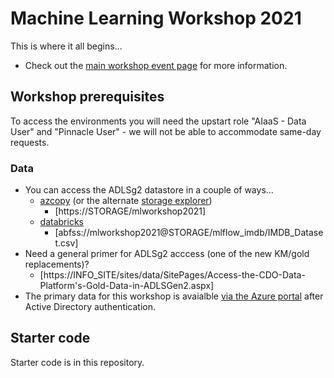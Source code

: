 # Machine Learning Workshop 2021

This is where it all begins...
- Check out the [main workshop event page](https://INFO_SITE/cdo/events/internal-events/90dea45e-1454-11ec-8dca-7d45a6b8dd2a) for more information.

## Workshop prerequisites

To access the environments you will need the upstart role "AIaaS - Data User"  and "Pinnacle User" - we will not be able to accommodate same-day requests.

### Data

- You can access the ADLSg2 datastore in a couple of ways...
    - [azcopy](https://wiki.SERVICE_SITE/x/BAaPW) 
      (or the alternate [storage explorer](https://wiki.SERVICE_SITE/x/oAePW))
      - [https://STORAGE/mlworkshop2021]
    - [databricks](https://FORWARD_SITE/cdo-databricks) 
      - [abfss://mlworkshop2021@STORAGE/mlflow_imdb/IMDB_Dataset.csv]
- Need a general primer for ADLSg2 acccess (one of the new KM/gold replacements)?
    - [https://INFO_SITE/sites/data/SitePages/Access-the-CDO-Data-Platform's-Gold-Data-in-ADLSGen2.aspx]
- The primary data for this workshop is avaialble [via the Azure portal](https://PORTAL/#blade/Microsoft_Azure_Storage/ContainerMenuBlade/overview/storageAccountId/%2Fsubscriptions%2F81b4ec93-f52f-4194-9ad9-57e636bcd0b6%2FresourceGroups%2Fblackbird-prod-storage-rg%2Fproviders%2FMicrosoft.Storage%2FstorageAccounts%2Fblackbirdproddatastore/path/mlworkshop2021/etag/%220x8D9766DE75EA338%22/defaultEncryptionScope/%24account-encryption-key/denyEncryptionScopeOverride//defaultId//publicAccessVal/None) after Active Directory authentication.

## Starter code

Starter code is in this repository.
